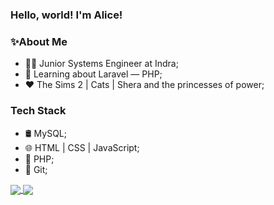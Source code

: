 ### Hello, world! I'm Alice! 

<!--
**aliccanti/aliccanti** is a ✨ _special_ ✨ repository because its `README.md` (this file) appears on your GitHub profile.

Here are some ideas to get you started:

- 🔭 I’m currently working on ...

- 🤔 I’m looking for help with ...
- 💬 Ask me about ...
- 📫 How to reach me: ...
- 😄 Pronouns: ...
- ⚡ Fun fact: ...
-->

### :sparkles:About Me

-  👩‍💻 Junior Systems Engineer at Indra;
-  🚀 Learning about Laravel — PHP;
-  ❤️ The Sims 2 | Cats | Shera and the princesses of power;

### Tech Stack

- 🛢 MySQL;
- 🌐 HTML | CSS | JavaScript;
- 🎲 PHP;
-  📎 Git;

 
 <a href="https://github.com/anuraghazra/github-readme-stats">
  <img align="center" src="https://github-readme-stats.vercel.app/api?username=aliccanti&hide=contribs,issues&show_icons=true&theme=dracula" />
</a>
<a href="https://github.com/anuraghazra/convoychat">
  <img align="center" src="https://github-readme-stats.vercel.app/api/top-langs/?username=aliccanti&layout=compact&theme=dracula" />
</a>
